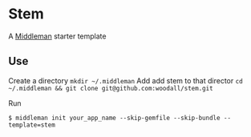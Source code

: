 # Stem

A [Middleman](http://www.middlemanapp.com) starter template

## Use

Create a directory `mkdir ~/.middleman` 
Add add stem to that director `cd ~/.middleman && git clone git@github.com:woodall/stem.git` 

Run 

`$ middleman init your_app_name --skip-gemfile --skip-bundle --template=stem`
